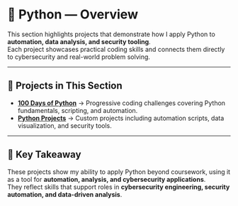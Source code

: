 # 🐍 **Python — Overview**

This section highlights projects that demonstrate how I apply Python to **automation, data analysis, and security tooling**.  
Each project showcases practical coding skills and connects them directly to cybersecurity and real-world problem solving.  

---

## 🔑 **Projects in This Section**

- **[100 Days of Python](../python/100-days/)** → Progressive coding challenges covering Python fundamentals, scripting, and automation.  
- **[Python Projects](../python/projects/)** → Custom projects including automation scripts, data visualization, and security tools.  

---

## 📌 **Key Takeaway**
These projects show my ability to apply Python beyond coursework, using it as a tool for **automation, analysis, and cybersecurity applications**.  
They reflect skills that support roles in **cybersecurity engineering, security automation, and data-driven analysis**.  